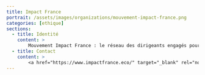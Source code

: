 ```yaml
---
title: Impact France
portrait: /assets/images/organizations/mouvement-impact-france.png
categories: [ethique]
sections:
  - title: Identité
    content: >
        Mouvement Impact France : le réseau des dirigeants engagés pour grandir et faire grandir l'économie à impact
  - title: Contact
    content: >
        <a href="https://www.impactfrance.eco/" target="_blank" rel="noreferrer">Site</a>
---
```


